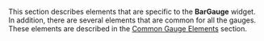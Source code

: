 This section describes elements that are specific to the **BarGauge** widget. In addition, there are several elements that are common for all the gauges. These elements are described in the [Common Gauge Elements](/concepts/20%20Data%20Visualization/20%20Gauges/10%20Gauge%20Elements/30%20Common%20Gauge%20Elements/10%20Common%20Gauge%20Elements.md '/Documentation/Guide/Data_Visualization/Gauges/Gauge_Elements/#Common_Gauge_Elements') section.
